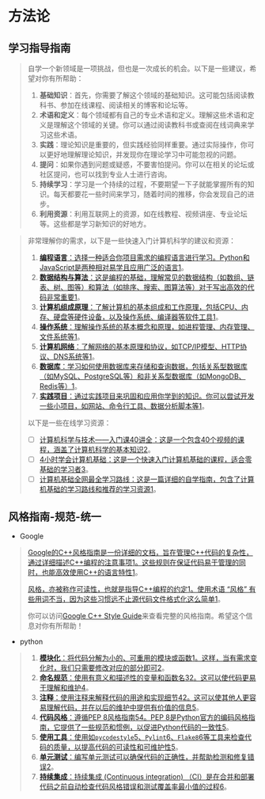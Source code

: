 # 方法论

## 学习指导指南

> 自学一个新领域是一项挑战，但也是一次成长的机会。以下是一些建议，希望对你有所帮助：
>
> 1. **基础知识**：首先，你需要了解这个领域的基础知识。这可能包括阅读教科书、参加在线课程、阅读相关的博客和论坛等。
> 2. **术语和定义**：每个领域都有自己的专业术语和定义。理解这些术语和定义是理解这个领域的关键。你可以通过阅读教科书或查阅在线词典来学习这些术语。
> 3. **实践**：理论知识是重要的，但实践经验同样重要。通过实际操作，你可以更好地理解理论知识，并发现你在理论学习中可能忽视的问题。
> 4. **提问**：如果你遇到问题或疑惑，不要害怕提问。你可以在相关的论坛或社区提问，也可以找到专业人士进行咨询。
> 5. **持续学习**：学习是一个持续的过程，不要期望一下子就能掌握所有的知识。每天都要花一些时间来学习，随着时间的推移，你会发现自己的进步。
> 6. **利用资源**：利用互联网上的资源，如在线教程、视频讲座、专业论坛等。这些都是学习新知识的好地方。

> 非常理解你的需求，以下是一些快速入门计算机科学的建议和资源：
>
> 1. [**编程语言**：选择一种适合你项目需求的编程语言进行学习。Python和JavaScript是两种相对易学且应用广泛的语言](https://zhuanlan.zhihu.com/p/615128492)[1](https://zhuanlan.zhihu.com/p/615128492)。
> 2. [**数据结构与算法**：这是编程的基础，理解常见的数据结构（如数组、链表、树、图等）和算法（如排序、搜索、图算法等）对于写出高效的代码非常重要](https://zhuanlan.zhihu.com/p/615128492)[1](https://zhuanlan.zhihu.com/p/615128492)。
> 3. [**计算机组成原理**：了解计算机的基本组成和工作原理，包括CPU、内存、硬盘等硬件设备，以及操作系统、编译器等软件工具](https://zhuanlan.zhihu.com/p/615128492)[1](https://zhuanlan.zhihu.com/p/615128492)。
> 4. [**操作系统**：理解操作系统的基本概念和原理，如进程管理、内存管理、文件系统等](https://zhuanlan.zhihu.com/p/615128492)[1](https://zhuanlan.zhihu.com/p/615128492)。
> 5. [**计算机网络**：了解网络的基本原理和协议，如TCP/IP模型、HTTP协议、DNS系统等](https://zhuanlan.zhihu.com/p/615128492)[1](https://zhuanlan.zhihu.com/p/615128492)。
> 6. [**数据库**：学习如何使用数据库来存储和查询数据，包括关系型数据库（如MySQL、PostgreSQL等）和非关系型数据库（如MongoDB、Redis等）](https://zhuanlan.zhihu.com/p/615128492)[1](https://zhuanlan.zhihu.com/p/615128492)。
> 7. [**实践项目**：通过实践项目来巩固和应用你学到的知识。你可以尝试开发一些小项目，如网站、命令行工具、数据分析脚本等](https://zhuanlan.zhihu.com/p/615128492)[1](https://zhuanlan.zhihu.com/p/615128492)。
>
> 以下是一些在线学习资源：
>
> - [ ] [计算机科学与技术——入门课40讲全](https://www.bilibili.com/video/BV18s411A7Rj/)[：这是一个包含40个视频的课程，涵盖了计算机科学的基本知识](https://zhuanlan.zhihu.com/p/615128492)[2](https://www.bilibili.com/video/BV18s411A7Rj/)。
> - [ ] [4小时学会计算机基础](https://www.bilibili.com/video/BV1aA411x7Us/)[：这是一个快速入门计算机基础的课程，适合零基础的学习者](https://zhuanlan.zhihu.com/p/615128492)[3](https://www.bilibili.com/video/BV1aA411x7Us/)。
> - [ ] [计算机基础全网最全学习路线](https://zhuanlan.zhihu.com/p/615128492)[：这是一篇详细的自学指南，包含了计算机基础的学习路线和推荐的学习资源](https://zhuanlan.zhihu.com/p/615128492)[1](https://zhuanlan.zhihu.com/p/615128492)。

## 风格指南-规范-统一

- Google

> [Google的C++风格指南是一份详细的文档，旨在管理C++代码的复杂性，通过详细描述C++编程的注意事项](https://google.github.io/styleguide/cppguide.html)[1](https://google.github.io/styleguide/cppguide.html)[。这些规则在保证代码易于管理的同时，也能高效使用C++的语言特性](https://google.github.io/styleguide/cppguide.html)[1](https://google.github.io/styleguide/cppguide.html)。
>
> [风格，亦被称作可读性，也就是指导C++编程的约定](https://google.github.io/styleguide/cppguide.html)[1](https://google.github.io/styleguide/cppguide.html)[。使用术语 “风格” 有些用词不当，因为这些习惯远不止源代码文件格式化这么简单](https://google.github.io/styleguide/cppguide.html)[1](https://google.github.io/styleguide/cppguide.html)。
>
> 你可以访问[Google C++ Style Guide](https://google.github.io/styleguide/cppguide.html)来查看完整的风格指南。希望这个信息对你有所帮助！

- python

> 1. [**模块化**：将代码分解为小的、可重用的模块或函数](https://zhuanlan.zhihu.com/p/69705616)[1](https://zhuanlan.zhihu.com/p/69705616)[。这样，当有需求变化时，我们只需要修改对应的部分即可](https://zhuanlan.zhihu.com/p/462827088)[2](https://zhuanlan.zhihu.com/p/462827088)。
> 2. [**命名规范**：使用有意义和描述性的变量和函数名](https://zhuanlan.zhihu.com/p/554799637)[3](https://zhuanlan.zhihu.com/p/554799637)[2](https://zhuanlan.zhihu.com/p/462827088)[。这可以使代码更易于理解和维护](https://blog.csdn.net/ByteNinja/article/details/133572283)[4](https://blog.csdn.net/ByteNinja/article/details/133572283)。
> 3. [**注释**：使用注释来解释代码的用途和实现细节](https://blog.csdn.net/ByteNinja/article/details/133572283)[4](https://blog.csdn.net/ByteNinja/article/details/133572283)[2](https://zhuanlan.zhihu.com/p/462827088)[。这可以使其他人更容易理解代码，并在以后的维护中提供有价值的信息](https://zhuanlan.zhihu.com/p/386617187)[5](https://zhuanlan.zhihu.com/p/386617187)。
> 4. [**代码风格**：遵循PEP 8风格指南](https://zhuanlan.zhihu.com/p/386617187)[5](https://zhuanlan.zhihu.com/p/386617187)[4](https://blog.csdn.net/ByteNinja/article/details/133572283)[。PEP 8是Python官方的编码风格指南，它提供了一些规范和惯例，以促进Python代码的一致性](https://zhuanlan.zhihu.com/p/386617187)[5](https://zhuanlan.zhihu.com/p/386617187)。
> 5. [**使用工具**：使用如`pycodestyle`](https://zhuanlan.zhihu.com/p/69705616)[5](https://zhuanlan.zhihu.com/p/386617187)[、`Pylint`](https://zhuanlan.zhihu.com/p/45671766)[6](https://zhuanlan.zhihu.com/p/45671766)[、`Flake8`](https://zhuanlan.zhihu.com/p/69705616)[6](https://zhuanlan.zhihu.com/p/45671766)[等工具来检查代码的质量，以提高代码的可读性和可维护性](https://zhuanlan.zhihu.com/p/386617187)[5](https://zhuanlan.zhihu.com/p/386617187)。
> 6. [**单元测试**：编写单元测试可以确保代码的正确性，并帮助检测和修复错误](https://zhuanlan.zhihu.com/p/462827088)[2](https://zhuanlan.zhihu.com/p/462827088)。
> 7. [**持续集成**：持续集成 (Continuous integration) （CI）是在合并和部署代码之前自动检查代码风格错误和测试覆盖率最小值的过程](https://zhuanlan.zhihu.com/p/45671766)[6](https://zhuanlan.zhihu.com/p/45671766)。  

